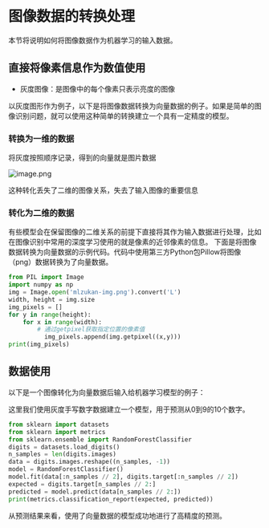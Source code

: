 # 图像数据的转换处理

本节将说明如何将图像数据作为机器学习的输入数据。

## 直接将像素信息作为数值使用

- 灰度图像：是图像中的每个像素只表示亮度的图像

以灰度图形作为例子，以下是将图像数据转换为向量数据的例子。如果是简单的图像识别问题，就可以使用这种简单的转换建立一个具有一定精度的模型。

### 转换为一维的数据

将灰度按照顺序记录，得到的向量就是图片数据

![image.png](images/1.png)

这种转化丢失了二维的图像关系，失去了输入图像的重要信息

### 转化为二维的数据

有些模型会在保留图像的二维关系的前提下直接将其作为输入数据进行处理，比如在图像识别中常用的深度学习使用的就是像素的近邻像素的信息。 下面是将图像数据转换为向量数据的示例代码。代码中使用第三方Python包Pillow将图像（png）数据转换为了向量数据。

```python
from PIL import Image
import numpy as np
img = Image.open('mlzukan-img.png').convert('L')
width, height = img.size
img_pixels = []
for y in range(height):
    for x in range(width):
        # 通过getpixel获取指定位置的像素值
	      img_pixels.append(img.getpixel((x,y)))
print(img_pixels)
```

## 数据使用

以下是一个图像转化为向量数据后输入给机器学习模型的例子：

这里我们使用灰度手写数字数据建立一个模型，用于预测从0到9的10个数字。

```python
from sklearn import datasets
from sklearn import metrics
from sklearn.ensemble import RandomForestClassifier
digits = datasets.load_digits()
n_samples = len(digits.images)
data = digits.images.reshape((n_samples, -1))
model = RandomForestClassifier()
model.fit(data[:n_samples // 2], digits.target[:n_samples // 2])
expected = digits.target[n_samples // 2:]
predicted = model.predict(data[n_samples // 2:])
print(metrics.classification_report(expected, predicted))
```

从预测结果来看，使用了向量数据的模型成功地进行了高精度的预测。